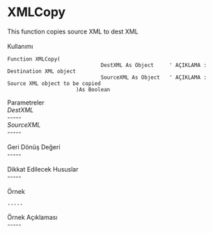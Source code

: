 # XMLCopy

This function copies source XML to dest XML\
\
Kullanımı

```
Function XMLCopy(
							  DestXML As Object     ' AÇIKLAMA : Destination XML object
							  SourceXML As Object   ' AÇIKLAMA : Source XML object to be copied
					  )As Boolean
```

Parametreler\
_DestXML_\
\-----\
_SourceXML_\
\-----\
\
Geri Dönüş Değeri\
\-----\
\
Dikkat Edilecek Hususlar\
\-----\
\
Örnek

```
-----
```

Örnek Açıklaması\
\-----
